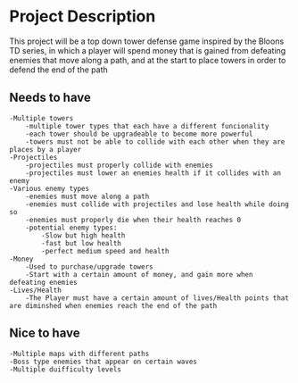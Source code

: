 # Project Description

This project will be a top down tower defense game inspired by the Bloons TD series, in which a player will spend money that is gained from defeating enemies that move along a path, and at the start to place towers in order to defend the end of the path

## Needs to have

    -Multiple towers
        -multiple tower types that each have a different funcionality
        -each tower should be upgradeable to become more powerful
        -towers must not be able to collide with each other when they are places by a player
    -Projectiles
        -projectiles must properly collide with enemies
        -projectiles must lower an enemies health if it collides with an enemy
    -Various enemy types
        -enemies must move along a path
        -enemies must collide with projectiles and lose health while doing so
        -enemies must properly die when their health reaches 0
        -potential enemy types:
            -Slow but high health
            -fast but low health
            -perfect medium speed and health
    -Money
        -Used to purchase/upgrade towers
        -Start with a certain amount of money, and gain more when defeating enemies
    -Lives/Health
        -The Player must have a certain amount of lives/Health points that are diminshed when enemies reach the end of the path

## Nice to have

    -Multiple maps with different paths
    -Boss type enemies that appear on certain waves
    -Multiple duifficulty levels
    